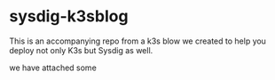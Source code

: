 # sysdig-k3sblog

This is an accompanying repo from a k3s blow we created to help you deploy not only K3s but Sysdig as well.

we have attached some


